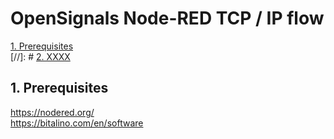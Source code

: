 # OpenSignals Node-RED TCP / IP flow

[1. Prerequisites](#req)  
[//]: #  [2. XXXX](#XXXX)    

##  1. Prerequisites <a name="req"></a>
https://nodered.org/  
https://bitalino.com/en/software  

